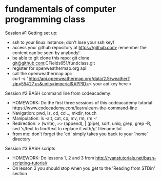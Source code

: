 # fundamentals of computer programming class  

Session #1 Getting set up:  
- ssh to your linux instance; don't lose your ssh key!
- access your github repository at https://github.com; remember the content can be seen by anybody!
- be able to git clone this repo: git clone git@github.com:CFields651/fundclass.git
- register for openweathermap.org api
- call the openweathermap api:  
curl -s "http://api.openweathermap.org/data/2.5/weather?zip=55427,us&units=imperial&APPID=< your api key here > 

Session #2 BASH command line from codeacademy:   
- HOMEWORK: Do the first three sessions of this codeacademy tutorial: https://www.codecademy.com/learn/learn-the-command-line  
- Navigation: pwd, ls, cd, cd .., mkdir, touch  
- Manipulation: ls -alt, cat, cp, mv, rm, rm -r  
- Redirection: > (write), >> (append), | (pipe), sort, uniq, grep, grep -R, sed 's/text to find/text to replace it with/g' filename.txt
- from me: don't forget the 'cd' simply takes you back to your 'home' directory

Session #3 BASH scripts
- HOMEWORK: Do lessons 1, 2 and 3 from http://ryanstutorials.net/bash-scripting-tutorial/
-   On lesson 3 you should stop when you get to the 'Reading from STDin' section  
 

